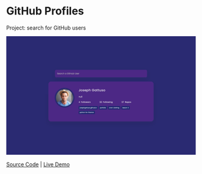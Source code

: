 # GitHub Profiles

Project: search for GitHub users

![cover](cover.png)

[Source Code](./README.md) | [Live Demo](https://josephgattuso.github.io/js-projects/github-profiles/index)
